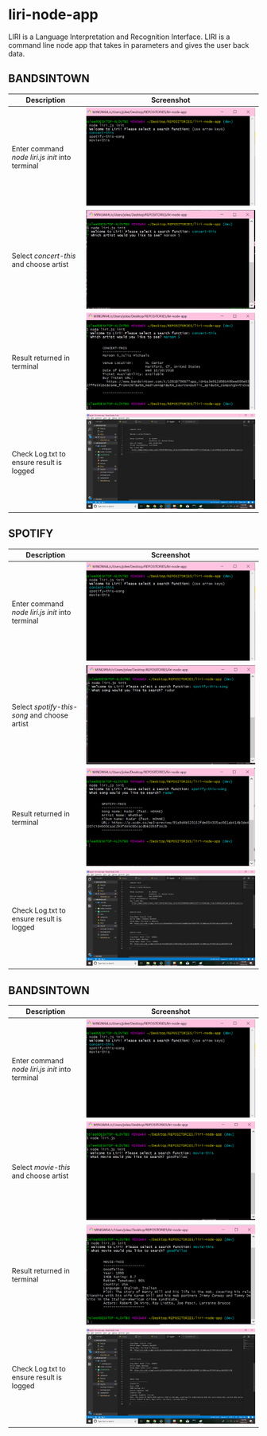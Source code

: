 # liri-node-app
 LIRI is a Language Interpretation and Recognition Interface. LIRI is a command line node app that takes in parameters and gives the user back data.

 ## BANDSINTOWN
Description | Screenshot
 ----------- | ----------
 Enter command *node liri.js init* into terminal | ![Image of Initialization](./screenshots/Init.png)
 Select *concert-this* and choose artist | ![Image of Concert Selection](./screenshots/ConcertSelect.png)
 Result returned in terminal | ![Image of Concert Result Console](./screenshots/ConcertResultConsole.png)
 Check Log.txt to ensure result is logged | ![Image of Concert Result](./screenshots/ConcertResult.png)

 ## SPOTIFY
Description | Screenshot
 ----------- | ----------
 Enter command *node liri.js init* into terminal | ![Image of Initialization](./screenshots/Init.png)
 Select *spotify-this-song* and choose artist | ![Image of Spotify Selection](./screenshots/SpotifySelect.png)
 Result returned in terminal | ![Image of Spotify Result Console](./screenshots/SpotifyResultConsole.png)
 Check Log.txt to ensure result is logged | ![Image of Spotify Result](./screenshots/SpotifyResult.png)

 ## BANDSINTOWN
Description | Screenshot
 ----------- | ----------
 Enter command *node liri.js init* into terminal | ![Image of Initialization](./screenshots/Init.png)
 Select *movie-this* and choose artist | ![Image of Movie Selection](./screenshots/MovieSelect.png)
 Result returned in terminal | ![Image of Movie Result Console](./screenshots/MovieResultConsole.png)
 Check Log.txt to ensure result is logged | ![Image of Movie Result](./screenshots/MovieResult.png)
